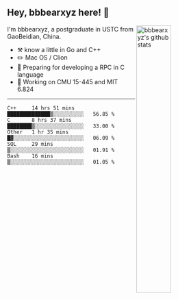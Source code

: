 ## Hey, bbbearxyz here! :wave:

<img align="right" alt="bbbearxyz's github stats" width="40%" src="https://github-readme-stats.vercel.app/api?username=bbbearxyz&show_icons=true">

I'm bbbearxyz, a postgraduate in USTC from GaoBeidian, China.

-   :hammer_and_pick:    know a little in Go and C++
-   :pencil2: Mac OS / Clion
-   :seedling: Preparing for developing a RPC in C language 
-   :thinking: Working on CMU 15-445 and MIT 6.824
---
<!--START_SECTION:waka-->
```text
C++     14 hrs 51 mins  ██████████████▒░░░░░░░░░░   56.85 % 
C       8 hrs 37 mins   ████████▒░░░░░░░░░░░░░░░░   33.00 % 
Other   1 hr 35 mins    █▓░░░░░░░░░░░░░░░░░░░░░░░   06.09 % 
SQL     29 mins         ▒░░░░░░░░░░░░░░░░░░░░░░░░   01.91 % 
Bash    16 mins         ▒░░░░░░░░░░░░░░░░░░░░░░░░   01.05 % 
```
<!--END_SECTION:waka-->
